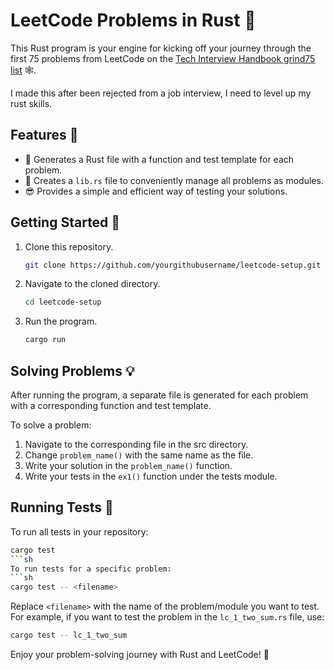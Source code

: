 # LeetCode Problems in Rust 🦀

This Rust program is your engine for kicking off your journey through the first 75 problems from LeetCode on the [Tech Interview Handbook grind75 list](https://www.techinterviewhandbook.org/grind75?grouping=none) 🕸️. 

I made this after been rejected from a job interview, I need to level up my rust skills.

## Features 🌟

-  🎯 Generates a Rust file with a function and test template for each problem.
-  📘 Creates a `lib.rs` file to conveniently manage all problems as modules.
-  😎 Provides a simple and efficient way of testing your solutions.

## Getting Started 🚀

1. Clone this repository.
    ```sh
    git clone https://github.com/yourgithubusername/leetcode-setup.git
    ```
2. Navigate to the cloned directory.
    ```sh
    cd leetcode-setup
    ```

3. Run the program.
    ```sh
    cargo run
    ```

## Solving Problems 💡

After running the program, a separate file is generated for each problem with a corresponding function and test template. 

To solve a problem:
1. Navigate to the corresponding file in the src directory.
2. Change `problem_name()` with the same name as the file.
3. Write your solution in the `problem_name()` function.
4. Write your tests in the `ex1()` function under the tests module.

## Running Tests 🧪

To run all tests in your repository:
```sh
cargo test
```sh
To run tests for a specific problem:
```sh
cargo test -- <filename>
```
Replace `<filename>` with the name of the problem/module you want to test. For example, if you want to test the problem in the `lc_1_two_sum.rs` file, use:
```sh
cargo test -- lc_1_two_sum
```
Enjoy your problem-solving journey with Rust and LeetCode! 🦾
